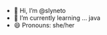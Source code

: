 - 👋 Hi, I’m @slyneto
- 🌱 I’m currently learning ... java
- 😄 Pronouns: she/her

<!---
slyneto/slyneto is a ✨ special ✨ repository because its `README.md` (this file) appears on your GitHub profile.
You can click the Preview link to take a look at your changes.
--->
